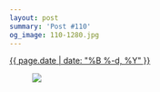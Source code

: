 ```yaml
---
layout: post
summary: 'Post #110'
og_image: 110-1280.jpg
---
```


<p>
 <time>
  <a href="/110">
   {{ page.date | date: "%B %-d, %Y" }}
  </a>
 </time>
 <a href="/110">
  <figure data-taken="10/19/2013">
   <img sizes="(min-width: 700px) 50vw, calc(100vw - 2rem)" src="{{ site.assets_url }}/110-640.jpg" srcset="{{ site.assets_url }}/110-1280.jpg 1280w, {{ site.assets_url }}/110-960.jpg 960w, {{ site.assets_url }}/110-640.jpg 640w, {{ site.assets_url }}/110-320.jpg 320w"/>
  </figure>
 </a>
</p>
